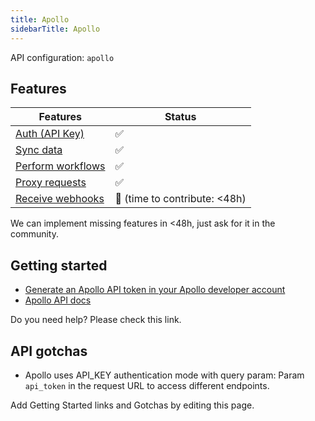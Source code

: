 ```yaml
---
title: Apollo
sidebarTitle: Apollo
---
```


API configuration: `apollo`

## Features

| Features | Status |
| - | - |
| [Auth (API Key)](/integrate/guides/authorize-an-api) | ✅ |
| [Sync data](/integrate/guides/sync-data-from-an-api) | ✅ |
| [Perform workflows](/integrate/guides/perform-workflows-with-an-api) | ✅ |
| [Proxy requests](/integrate/guides/proxy-requests-to-an-api) | ✅ |
| [Receive webhooks](/integrate/guides/receive-webhooks-from-an-api) | 🚫 (time to contribute: &lt;48h) |

We can implement missing features in &lt;48h, just ask for it in the community.

## Getting started

-   [Generate an Apollo API token in your Apollo developer account](https://developer.apollo.io/keys/)
-   [Apollo API docs](https://apolloio.github.io/apollo-api-docs/)

Do you need help? Please check this link.

## API gotchas

- Apollo uses API_KEY authentication mode with query param: Param `api_token` in the request URL to access different endpoints.

Add Getting Started links and Gotchas by editing this page.

